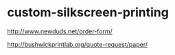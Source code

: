 # custom-silkscreen-printing

http://www.newduds.net/order-form/

http://bushwickprintlab.org/quote-request/paper/



